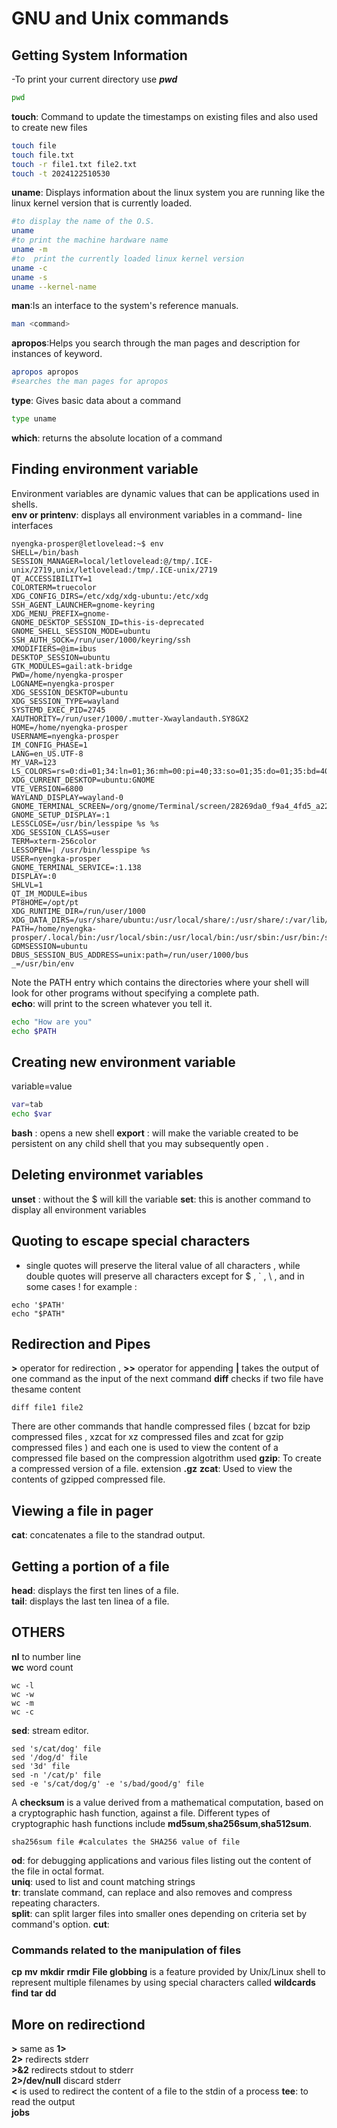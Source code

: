 # GNU and Unix commands
## Getting System Information  
-To print your current directory use ***pwd***  
```bash
pwd
```
**touch**: Command to update the timestamps on existing files and also used to create new files  
```bash
touch file
touch file.txt
touch -r file1.txt file2.txt
touch -t 2024122510530
```
**uname**: Displays information about the linux system you are running like the linux kernel version that is currently loaded.
```bash
#to display the name of the O.S.
uname
#to print the machine hardware name
uname -m
#to  print the currently loaded linux kernel version  
uname -c
uname -s
uname --kernel-name
```
**man**:Is an interface to the system's reference manuals.
```bash  
man <command>
```
**apropos**:Helps you search through the man pages and description for instances of keyword.  
```bash
apropos apropos
#searches the man pages for apropos
```
**type**: Gives basic data about a command
```bash
type uname
```
**which**: returns the absolute location of a command
## Finding environment variable  
Environment variables are dynamic values that can be applications used in shells.  
**env or printenv**: displays all environment variables in a command- line interfaces
```
nyengka-prosper@letlovelead:~$ env
SHELL=/bin/bash
SESSION_MANAGER=local/letlovelead:@/tmp/.ICE-unix/2719,unix/letlovelead:/tmp/.ICE-unix/2719
QT_ACCESSIBILITY=1
COLORTERM=truecolor
XDG_CONFIG_DIRS=/etc/xdg/xdg-ubuntu:/etc/xdg
SSH_AGENT_LAUNCHER=gnome-keyring
XDG_MENU_PREFIX=gnome-
GNOME_DESKTOP_SESSION_ID=this-is-deprecated
GNOME_SHELL_SESSION_MODE=ubuntu
SSH_AUTH_SOCK=/run/user/1000/keyring/ssh
XMODIFIERS=@im=ibus
DESKTOP_SESSION=ubuntu
GTK_MODULES=gail:atk-bridge
PWD=/home/nyengka-prosper
LOGNAME=nyengka-prosper
XDG_SESSION_DESKTOP=ubuntu
XDG_SESSION_TYPE=wayland
SYSTEMD_EXEC_PID=2745
XAUTHORITY=/run/user/1000/.mutter-Xwaylandauth.SY8GX2
HOME=/home/nyengka-prosper
USERNAME=nyengka-prosper
IM_CONFIG_PHASE=1
LANG=en_US.UTF-8
MY_VAR=123
LS_COLORS=rs=0:di=01;34:ln=01;36:mh=00:pi=40;33:so=01;35:do=01;35:bd=40;33;01:cd=40;33;01:or=40;31;01:mi=00:su=37;41:sg=30;43:ca=30;41:tw=30;42:ow=34;42:st=37;44:ex=01;32:*.tar=01;31:*.tgz=01;31:*.arc=01;31:*.arj=01;31:*.taz=01;31:*.lha=01;31:*.lz4=01;31:*.lzh=01;31:*.lzma=01;31:*.tlz=01;31:*.txz=01;31:*.tzo=01;31:*.t7z=01;31:*.zip=01;31:*.z=01;31:*.dz=01;31:*.gz=01;31:*.lrz=01;31:*.lz=01;31:*.lzo=01;31:*.xz=01;31:*.zst=01;31:*.tzst=01;31:*.bz2=01;31:*.bz=01;31:*.tbz=01;31:*.tbz2=01;31:*.tz=01;31:*.deb=01;31:*.rpm=01;31:*.jar=01;31:*.war=01;31:*.ear=01;31:*.sar=01;31:*.rar=01;31:*.alz=01;31:*.ace=01;31:*.zoo=01;31:*.cpio=01;31:*.7z=01;31:*.rz=01;31:*.cab=01;31:*.wim=01;31:*.swm=01;31:*.dwm=01;31:*.esd=01;31:*.jpg=01;35:*.jpeg=01;35:*.mjpg=01;35:*.mjpeg=01;35:*.gif=01;35:*.bmp=01;35:*.pbm=01;35:*.pgm=01;35:*.ppm=01;35:*.tga=01;35:*.xbm=01;35:*.xpm=01;35:*.tif=01;35:*.tiff=01;35:*.png=01;35:*.svg=01;35:*.svgz=01;35:*.mng=01;35:*.pcx=01;35:*.mov=01;35:*.mpg=01;35:*.mpeg=01;35:*.m2v=01;35:*.mkv=01;35:*.webm=01;35:*.webp=01;35:*.ogm=01;35:*.mp4=01;35:*.m4v=01;35:*.mp4v=01;35:*.vob=01;35:*.qt=01;35:*.nuv=01;35:*.wmv=01;35:*.asf=01;35:*.rm=01;35:*.rmvb=01;35:*.flc=01;35:*.avi=01;35:*.fli=01;35:*.flv=01;35:*.gl=01;35:*.dl=01;35:*.xcf=01;35:*.xwd=01;35:*.yuv=01;35:*.cgm=01;35:*.emf=01;35:*.ogv=01;35:*.ogx=01;35:*.aac=00;36:*.au=00;36:*.flac=00;36:*.m4a=00;36:*.mid=00;36:*.midi=00;36:*.mka=00;36:*.mp3=00;36:*.mpc=00;36:*.ogg=00;36:*.ra=00;36:*.wav=00;36:*.oga=00;36:*.opus=00;36:*.spx=00;36:*.xspf=00;36:
XDG_CURRENT_DESKTOP=ubuntu:GNOME
VTE_VERSION=6800
WAYLAND_DISPLAY=wayland-0
GNOME_TERMINAL_SCREEN=/org/gnome/Terminal/screen/28269da0_f9a4_4fd5_a228_b4256c590eae
GNOME_SETUP_DISPLAY=:1
LESSCLOSE=/usr/bin/lesspipe %s %s
XDG_SESSION_CLASS=user
TERM=xterm-256color
LESSOPEN=| /usr/bin/lesspipe %s
USER=nyengka-prosper
GNOME_TERMINAL_SERVICE=:1.138
DISPLAY=:0
SHLVL=1
QT_IM_MODULE=ibus
PT8HOME=/opt/pt
XDG_RUNTIME_DIR=/run/user/1000
XDG_DATA_DIRS=/usr/share/ubuntu:/usr/local/share/:/usr/share/:/var/lib/snapd/desktop
PATH=/home/nyengka-prosper/.local/bin:/usr/local/sbin:/usr/local/bin:/usr/sbin:/usr/bin:/sbin:/bin:/usr/games:/usr/local/games:/snap/bin:/snap/bin
GDMSESSION=ubuntu
DBUS_SESSION_BUS_ADDRESS=unix:path=/run/user/1000/bus
_=/usr/bin/env
```
Note the PATH entry which contains the directories where your shell will look for other programs without specifying a complete path.  
**echo**: will print to the screen whatever you tell it.
```bash 
echo "How are you"
echo $PATH 
```
## Creating new environment variable  
variable=value
```bash 
var=tab
echo $var
```
**bash** : opens a new shell 
**export** : will make the variable created to be persistent on any child shell that you may subsequently open .
## Deleting environmet variables
**unset** : without the $ will kill the variable 
**set**: this is another command to display all environment variables
## Quoting to escape special characters
* single quotes will preserve the literal value of all characters , while double quotes will preserve all characters except for $ , ` , \ , and in some cases !
for example : 
```
echo '$PATH'  
echo "$PATH" 
```
## Redirection and Pipes
**>** operator for redirection , **>>** operator for appending 
**|** takes the output of one command as the input of the next command
**diff** checks if two file have thesame content 
```
diff file1 file2
```
There are other commands that handle compressed files ( bzcat for bzip compressed files , xzcat for xz compressed files and zcat for gzip compressed files ) and each one is used to view the content of a compressed file based on the compression algotrithm used
**gzip**: To create a compressed version of a file. extension **.gz**
**zcat**: Used to view the contents of gzipped compressed file.  
## Viewing a file in pager 
**cat**: concatenates a file to the standrad output.
## Getting a portion of a file
**head**: displays the first ten lines of a file.  
**tail**: displays the last ten linea of a file.
## OTHERS 
**nl** to number line  
**wc** word count
``` 
wc -l
wc -w
wc -m
wc -c
```
**sed**: stream editor. 
```
sed 's/cat/dog' file
sed '/dog/d' file 
sed '3d' file
sed -n '/cat/p' file
sed -e 's/cat/dog/g' -e 's/bad/good/g' file
```  
A **checksum** is a value derived from a mathematical computation, based on a cryptographic hash function, against a file. Different types of cryptographic hash functions include **md5sum**,**sha256sum**,**sha512sum**.
``` 
sha256sum file #calculates the SHA256 value of file
```  
**od**: for debugging applications and various files listing out the content of the file in octal format.  
**uniq**: used to list and count matching strings  
**tr**: translate command, can replace and also removes and compress repeating characters.  
**split**: can split larger files into smaller ones depending on criteria set by command's option.
**cut**: 
### Commands related to the manipulation of files  
**cp**
**mv**
**mkdir**
**rmdir**
**File globbing** is a feature provided by Unix/Linux shell to represent multiple filenames by using special characters called **wildcards**  
**find**
**tar**
**dd**
## More on redirectiond
**>** same as **1>**  
**2>** redirects stderr  
**>&2** redirects stdout to stderr  
**2>/dev/null** discard stderr  
**<** is used to redirect the content of a file to the stdin of a process 
**tee**: to read the output  
**jobs** 
